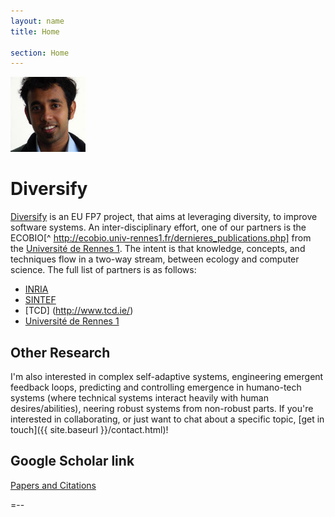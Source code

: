 ```yaml
---
layout: name
title: Home

section: Home
---
```


<img class='inset right' src='images/vivek_face.jpg' title='Vivek Nallur' 
alt='Photo of Vivek Nallur ' width='120px' />

Diversify
=======
[Diversify](http://diversify-project.eu/) is an EU FP7 project, that aims at 
leveraging diversity, to improve software systems. An inter-disciplinary 
effort, one of our partners is the ECOBIO[^ 
http://ecobio.univ-rennes1.fr/dernieres_publications.php] from the [Université 
de Rennes 1](http://www.univ-rennes1.fr/english/). The intent is that 
knowledge, concepts, and techniques flow in a two-way stream, between ecology 
and computer science. The full list of partners is as follows:

* [INRIA](http://www.inria.fr/en/centre/rennes)
* [SINTEF](http://www.sintef.no/home/)
* [TCD] (http://www.tcd.ie/)
* [Université de Rennes 1](http://www.univ-rennes1.fr/english/)


Other Research
--------------
I'm also interested in complex self-adaptive systems, engineering emergent 
feedback loops, predicting and controlling emergence in humano-tech systems 
(where technical systems interact heavily with human desires/abilities), 
neering robust systems from non-robust parts. If you're interested in 
collaborating, or just want to chat about a specific topic, [get in 
touch]({{ site.baseurl }}/contact.html)!

Google Scholar link
-------------------
[Papers and Citations](http://scholar.google.com/citations?user=TeqJsjcAAAAJ)


=--
